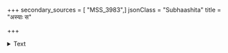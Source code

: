+++
secondary_sources = [ "MSS_3983",]
jsonClass = "Subhaashita"
title = "अस्याः स"

+++

<details><summary>Text</summary>

अस्याः स चारुर्मधुरेव कारुः श्वासं वितेने मलयानिलेन।  
अमूनि सूनैर्विदधेऽङ्गकानि चकार वाचं पिकपञ्चमेन॥
</details>
